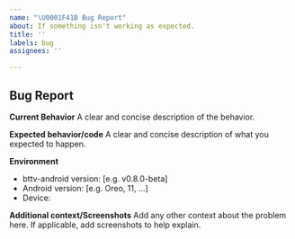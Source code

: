 ```yaml
---
name: "\U0001F41B Bug Report"
about: If something isn't working as expected.
title: ''
labels: bug
assignees: ''

---
```


<!--

Please check opened and closed issues on Github first, maybe somebody else has already opened a similar issue: https://github.com/bttv-android/bttv/issues?q=is%3Aissue

Thank you!

-->

## Bug Report

**Current Behavior**
A clear and concise description of the behavior.

**Expected behavior/code**
A clear and concise description of what you expected to happen.

**Environment**

- bttv-android version: [e.g. v0.8.0-beta]
- Android version: [e.g. Oreo, 11, ...]
- Device:

**Additional context/Screenshots**
Add any other context about the problem here. If applicable, add screenshots to help explain.
